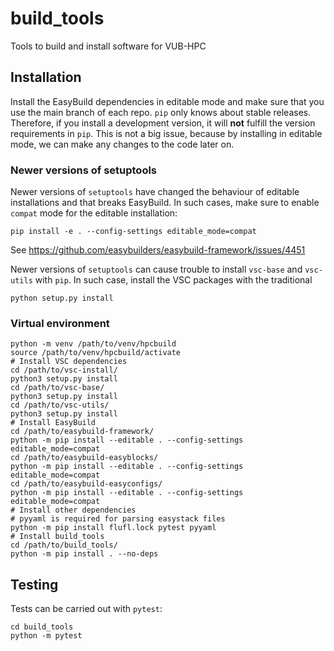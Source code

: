 # build_tools

Tools to build and install software for VUB-HPC

## Installation

Install the EasyBuild dependencies in editable mode and make sure that you use
the main branch of each repo. `pip` only knows about stable releases.
Therefore, if you install a development version, it will **not** fulfill the
version requirements in `pip`. This is not a big issue, because by installing
in editable mode, we can make any changes to the code later on.

### Newer versions of setuptools
Newer versions of `setuptools` have changed the behaviour of editable
installations and that breaks EasyBuild. In such cases, make sure to enable `compat` mode for the editable installation:

```
pip install -e . --config-settings editable_mode=compat
```
See https://github.com/easybuilders/easybuild-framework/issues/4451

Newer versions of `setuptools` can cause trouble to install `vsc-base` and `vsc-utils` with `pip`. In such case, install the VSC packages with the traditional

```
python setup.py install
```

### Virtual environment

```
python -m venv /path/to/venv/hpcbuild
source /path/to/venv/hpcbuild/activate
# Install VSC dependencies
cd /path/to/vsc-install/
python3 setup.py install
cd /path/to/vsc-base/
python3 setup.py install
cd /path/to/vsc-utils/
python3 setup.py install
# Install EasyBuild
cd /path/to/easybuild-framework/
python -m pip install --editable . --config-settings editable_mode=compat
cd /path/to/easybuild-easyblocks/
python -m pip install --editable . --config-settings editable_mode=compat
cd /path/to/easybuild-easyconfigs/
python -m pip install --editable . --config-settings editable_mode=compat
# Install other dependencies
# pyyaml is required for parsing easystack files
python -m pip install flufl.lock pytest pyyaml
# Install build_tools
cd /path/to/build_tools/
python -m pip install . --no-deps
```

## Testing

Tests can be carried out with `pytest`:

```
cd build_tools
python -m pytest
```
